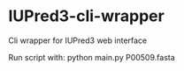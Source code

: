 # IUPred3-cli-wrapper
Cli wrapper for IUPred3 web interface

Run script with: python main.py P00509.fasta 
